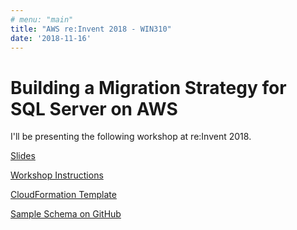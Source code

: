 ```yaml
---
# menu: "main"
title: "AWS re:Invent 2018 - WIN310"
date: '2018-11-16'
---
```

# Building a Migration Strategy for SQL Server on AWS

I'll be presenting the following workshop at re:Invent 2018.

[Slides](https://www.slideshare.net/AmazonWebServices/handson-building-a-migration-strategy-for-sql-server-on-aws-win310-aws-reinvent-2018)

[Workshop Instructions](https://awsentworkshops.com/reinvent2018/win310/win310index/)

[CloudFormation Template](prerequisites.yaml)

[Sample Schema on GitHub](https://github.com/brianjbeach/aws-database-migration-samples/tree/add-email/sqlserver/sampledb/v1)